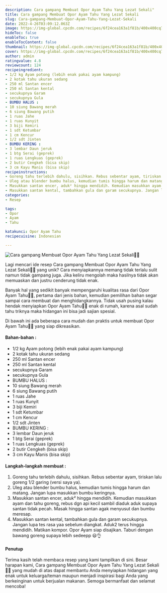 ```yaml
---
description: Cara gampang Membuat Opor Ayam Tahu Yang Lezat Sekali"
title: Cara gampang Membuat Opor Ayam Tahu Yang Lezat Sekali
slug: Cara-gampang-Membuat-Opor-Ayam-Tahu-Yang-Lezat-Sekali
date: 2022-4-26T03:09:12.063Z
image: https://img-global.cpcdn.com/recipes/6f24cea163a1f81b/400x400cq70/photo.jpg
hideToc: false
enableToc: true
enableTocContent: false
thumbnail: https://img-global.cpcdn.com/recipes/6f24cea163a1f81b/400x400cq70/photo.jpg
cover: https://img-global.cpcdn.com/recipes/6f24cea163a1f81b/400x400cq70/photo.jpg
author: admin
ratingvalue: 4.8
reviewcount: 124
recipeingredient:
- 1/2 kg Ayam potong (lebih enak pakai ayam kampung)
- 2 kotak tahu ukuran sedang
- 250 ml Santan encer
- 250 ml Santan kental
- secukupnya Garam
- secukupnya Gula
- BUMBU HALUS :
- 10 siung Bawang merah
- 6 siung Bawang putih
- 1 ruas Jahe
- 1 ruas Kunyit
- 3 biji Kemiri
- 1 sdt Ketumbar
- 1 cm Kencur
- 1/2 sdt Jinten
- BUMBU KERING :
- 3 lembar Daun jeruk
- 1 btg Serai (geprek)
- 1 ruas Lengkuas (geprek)
- 2 butir Cengkeh (bisa skip)
- 3 cm Kayu Manis (bisa skip)
recipeinstructions:
- Goreng tahu terlebih dahulu, sisihkan. Rebus sebentar ayam, tiriskan lalu goreng 1/2 garing (versi saya ya).
- Uleg atau blender bumbu halus, kemudian tumis hingga harum dan matang. Jangan lupa masukkan bumbu keringnya.
- Masukkan santan encer, aduk² hingga mendidih. Kemudian masukkan ayam dan tahu goreng, rebus dgn api kecil sambil diaduk aduk supaya santan tidak pecah. Masak hingga santan agak menyusut dan bumbu meresap.
- Masukkan santan kental, tambahkan gula dan garam secukupnya. Jangan lupa tes rasa yaa sebelum diangkat. Aduk2 terus hingga mendidih. Matikan kompor. Opor Ayam siap disajikan. Taburi dengan bawang goreng supaya lebih sedeepp 😃👌
categories:
- Resep

tags:
- Opor
- Ayam
- Tahu

katakunci: Opor Ayam Tahu
recipecuisine: Indonesian

---
```


![Cara gampang Membuat Opor Ayam Tahu Yang Lezat Sekali👩‍🍳](https://img-global.cpcdn.com/recipes/6f24cea163a1f81b/400x400cq70/photo.jpg)

Lagi mencari ide resep Cara gampang Membuat Opor Ayam Tahu Yang Lezat Sekali👩‍🍳 yang unik? Cara menyiapkannya memang tidak terlalu sulit namun tidak gampang juga. Jika keliru mengolah maka hasilnya tidak akan memuaskan dan justru cenderung tidak enak.

Banyak hal yang sedikit banyak mempengaruhi kualitas rasa dari Opor Ayam Tahu👩‍🍳, pertama dari jenis bahan, kemudian pemilihan bahan segar sampai cara membuat dan menghidangkannya. Tidak usah pusing kalau hendak menyiapkan Opor Ayam Tahu👩‍🍳 enak di rumah, karena asal sudah tahu triknya maka hidangan ini bisa jadi sajian spesial.

Di bawah ini ada beberapa cara mudah dan praktis untuk membuat Opor Ayam Tahu👩‍🍳 yang siap dikreasikan.

<!--inarticleads1-->

#### Bahan-bahan :

- 1/2 kg Ayam potong (lebih enak pakai ayam kampung)
- 2 kotak tahu ukuran sedang
- 250 ml Santan encer
- 250 ml Santan kental
- secukupnya Garam
- secukupnya Gula
- BUMBU HALUS :
- 10 siung Bawang merah
- 6 siung Bawang putih
- 1 ruas Jahe
- 1 ruas Kunyit
- 3 biji Kemiri
- 1 sdt Ketumbar
- 1 cm Kencur
- 1/2 sdt Jinten
- BUMBU KERING :
- 3 lembar Daun jeruk
- 1 btg Serai (geprek)
- 1 ruas Lengkuas (geprek)
- 2 butir Cengkeh (bisa skip)
- 3 cm Kayu Manis (bisa skip)

<!--inarticleads2-->

#### Langkah-langkah membuat :

1. Goreng tahu terlebih dahulu, sisihkan. Rebus sebentar ayam, tiriskan lalu goreng 1/2 garing (versi saya ya).
1. Uleg atau blender bumbu halus, kemudian tumis hingga harum dan matang. Jangan lupa masukkan bumbu keringnya.
1. Masukkan santan encer, aduk² hingga mendidih. Kemudian masukkan ayam dan tahu goreng, rebus dgn api kecil sambil diaduk aduk supaya santan tidak pecah. Masak hingga santan agak menyusut dan bumbu meresap.
1. Masukkan santan kental, tambahkan gula dan garam secukupnya. Jangan lupa tes rasa yaa sebelum diangkat. Aduk2 terus hingga mendidih. Matikan kompor. Opor Ayam siap disajikan. Taburi dengan bawang goreng supaya lebih sedeepp 😃👌

#### Penutup

Terima kasih telah membaca resep yang kami tampilkan di sini. Besar harapan kami, Cara gampang Membuat Opor Ayam Tahu Yang Lezat Sekali👩‍🍳 yang mudah di atas dapat membantu Anda menyiapkan hidangan yang enak untuk keluarga/teman maupun menjadi inspirasi bagi Anda yang berkeinginan untuk berjualan makanan. Semoga bermanfaat dan selamat mencoba!